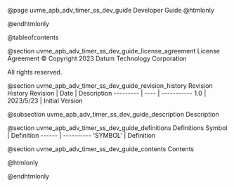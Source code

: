 @page uvme_apb_adv_timer_ss_dev_guide Developer Guide
@htmlonly
<div class="autonumbering">
@endhtmlonly


@tableofcontents


@section uvme_apb_adv_timer_ss_dev_guide_license_agreement License Agreement
© Copyright 2023 Datum Technology Corporation

All rights reserved.


@section uvme_apb_adv_timer_ss_dev_guide_revision_history Revision History
Revision  | Date | Description
--------- | ---- | -----------
1.0 | 2023/5/23 | Initial Version

@subsection uvme_apb_adv_timer_ss_dev_guide_description Description


@section uvme_apb_adv_timer_ss_dev_guide_definitions Definitions
Symbol | Definition
------ | ----------
 'SYMBOL' | Definition


@section uvme_apb_adv_timer_ss_dev_guide_contents Contents


@htmlonly
</div>
@endhtmlonly